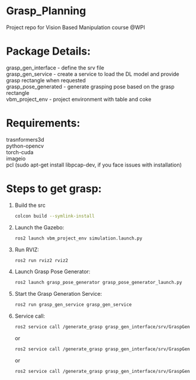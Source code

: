 # Grasp_Planning
Project repo for Vision Based Manipulation course @WPI

# Package Details:
grasp_gen_interface - define the srv file  
grasp_gen_service - create a service to load the DL model and provide grasp rectangle when requested  
grasp_pose_generated - generate grasping pose based on the grasp rectangle  
vbm_project_env - project environment with table and coke   

# Requirements:
trasnformers3d  
python-opencv  
torch-cuda  
imageio  
pcl (sudo apt-get install libpcap-dev, if you face issues with installation)


# Steps to get grasp:
1) Build the src
   ```bash
   colcon build --symlink-install
   ```
2) Launch the Gazebo:
   ```bash
   ros2 launch vbm_project_env simulation.launch.py
   ```
3) Run RVIZ:
   ```bash
   ros2 run rviz2 rviz2
   ```
4) Launch Grasp Pose Generator:
   ```bash
   ros2 launch grasp_pose_generator grasp_pose_generator_launch.py 
   ```
5) Start the Grasp Generation Service:
   ```bash
   ros2 run grasp_gen_service grasp_gen_service
   ```
6) Service call:
   ```bash
   ros2 service call /generate_grasp grasp_gen_interface/srv/GraspGen input:\ 'generate_grasp_grconvnet'\
   ```
   or
   ```bash
   ros2 service call /generate_grasp grasp_gen_interface/srv/GraspGen input:\ 'generate_grasp_ggcnn'\
   ```
   or
    ```bash
   ros2 service call /generate_grasp grasp_gen_interface/srv/GraspGen input:\ 'generate_grasp_ggcnn2'\
   ```
   
